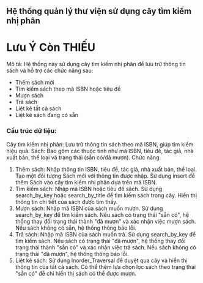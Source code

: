 ## Hệ thống quản lý thư viện sử dụng cây tìm kiếm nhị phân 
# Lưu Ý Còn THIẾU 
Mô tả: Hệ thống này sử dụng cây tìm kiếm nhị phân để lưu trữ thông tin sách và hỗ trợ các chức năng sau:
- Thêm sách mới
- Tìm kiếm sách theo mã ISBN hoặc tiêu đề
- Mượn sách
- Trả sách
- Liệt kê tất cả sách
- Liệt kê sách đang có sẵn
### Cấu trúc dữ liệu:
  Cây tìm kiếm nhị phân: Lưu trữ thông tin sách theo mã ISBN, giúp tìm kiếm hiệu quả.
  Sách: Bao gồm các thuộc tính như mã ISBN, tiêu đề, tác giả, nhà xuất bản, thể loại và trạng thái (sẵn có/đã mượn).
Chức năng:
1. Thêm sách:
  Nhập thông tin ISBN, tiêu đề, tác giả, nhà xuất bản, thể loại.
  Tạo một đối tượng Sách mới với thông tin được nhập.
  Sử dụng insert để thêm Sách vào cây tìm kiếm nhị phân dựa trên mã ISBN.
2. Tìm kiếm sách:
  Nhập mã ISBN hoặc tiêu đề sách.
  Sử dụng search_by_key hoặc search_by_title để tìm kiếm sách trong cây.
  Hiển thị thông tin chi tiết của sách được tìm thấy.
3. Mượn sách:
  Nhập mã ISBN của sách muốn mượn.
  Sử dụng search_by_key để tìm kiếm sách.
  Nếu sách có trạng thái "sẵn có", hệ thống thay đổi trạng thái thành "đã mượn" và xác nhận việc mượn sách.
  Nếu sách không có sẵn, hệ thống thông báo lỗi.
4. Trả sách:
  Nhập mã ISBN của sách muốn trả.
  Sử dụng search_by_key để tìm kiếm sách.
  Nếu sách có trạng thái "đã mượn", hệ thống thay đổi trạng thái thành "sẵn có" và xác nhận việc trả sách.
  Nếu sách không có trạng thái "đã mượn", hệ thống thông báo lỗi.
5. Liệt kê sách:
  Sử dụng Inorder_Traversal để duyệt qua cây và hiển thị thông tin của tất cả sách.
  Có thể thêm lựa chọn lọc sách theo trạng thái "sẵn có" để chỉ hiển thị sách có thể được mượn.
